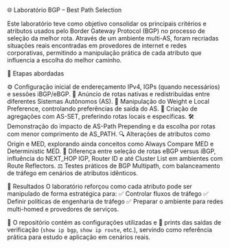 

 🌐 Laboratório BGP – Best Path Selection

Este laboratório teve como objetivo consolidar os principais critérios e atributos usados pelo Border Gateway Protocol (BGP) no processo de seleção da melhor rota. Através de um ambiente multi-AS, foram recriadas situações reais encontradas em provedores de internet e redes corporativas, permitindo a manipulação prática de cada atributo que influencia a escolha do melhor caminho.

🔹 Etapas abordadas

 ⚙️ Configuração inicial de endereçamento IPv4, IGPs (quando necessários) e sessões iBGP/eBGP.
 📡 Anúncio de rotas nativas e redistribuídas entre diferentes Sistemas Autônomos (AS).
 🎯 Manipulação do Weight e Local Preference, controlando preferências de saída do AS.
 🧩 Criação de agregações com AS-SET, preferindo rotas locais e específicas.
 🛠️ Demonstração do impacto de AS-Path Prepending e da escolha por rotas com menor comprimento de AS_PATH.
 🔍 Alterações de atributos como Origin e MED, explorando ainda conceitos como Always Compare MED e Deterministic MED.
 🔗 Diferença entre seleção de rotas eBGP versus iBGP, influência do NEXT_HOP IGP, Router ID e até Cluster List em ambientes com Route Reflectors.
 ⚖️ Testes práticos de BGP Multipath, com balanceamento de tráfego em cenários de atributos idênticos.

🔹 Resultados
O laboratório reforçou como cada atributo pode ser manipulado de forma estratégica para:
✅ Controlar fluxos de tráfego
✅ Definir políticas de engenharia de tráfego
✅ Preparar o ambiente para redes multi-homed e provedores de serviços.

📂 O repositório contém as configurações utilizadas e 📸 prints das saídas de verificação (`show ip bgp`, `show ip route`, etc.), servindo como referência prática para estudo e aplicação em cenários reais.

